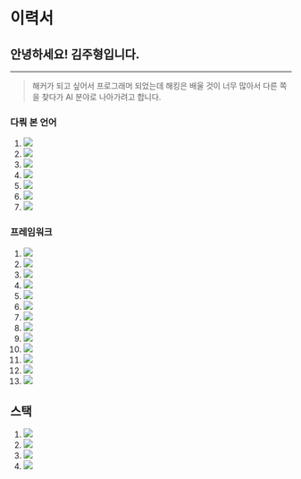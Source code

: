 # 이력서

## 안녕하세요! **김주형**입니다.

---

> 해커가 되고 싶어서 프로그래머 되었는데 해킹은 배울 것이 너무 많아서 다른 쪽을 찾다가 AI 분야로 나아가려고 합니다.

### 다뤄 본 언어

1. <img src="https://img.shields.io/badge/Python-3776AB?style=for-the-badge&logo=Python&logoColor=white">
2. <img src="https://img.shields.io/badge/C-A8B9CC?style=for-the-badge&logo=C&logoColor=purple">
3. <img src="https://img.shields.io/badge/C++-00599C?style=for-the-badge&logo=Cplusplus&logoColor=purple">
4. <img src="https://img.shields.io/badge/C%23-239120?style=for-the-badge&logo=CSharp&logoColor=purple">
5. <img src="https://img.shields.io/badge/JavaScript-F7DF1E?style=for-the-badge&logo=JavaScript&logoColor=black">
6. <img src="https://img.shields.io/badge/Node.js-339933?style=for-the-badge&logo=Node.js&logoColor=white">
7. <img src="https://img.shields.io/badge/PHP-777BB4?style=for-the-badge&logo=PHP&logoColor=white">

### 프레임워크

1. <img src="https://img.shields.io/badge/Unity-FFFFFF?style=for-the-badge&logo=Unity&logoColor=black">
2. <img src="https://img.shields.io/badge/Express-000000?style=for-the-badge&logo=Express&logoColor=white">
3. <img src="https://img.shields.io/badge/React-61DAFB?style=for-the-badge&logo=React&logoColor=black">
4. <img src="https://img.shields.io/badge/Flask-000000?style=for-the-badge&logo=Flask&logoColor=white">
5. <img src="https://img.shields.io/badge/WordPress-21759B?style=for-the-badge&logo=WordPress&logoColor=white">
6. <img src="https://img.shields.io/badge/TensorFlow-FF6F00?style=for-the-badge&logo=TensorFlow&logoColor=white">
7. <img src="https://img.shields.io/badge/Keras-D00000?style=for-the-badge&logo=Keras&logoColor=white">
8. <img src="https://img.shields.io/badge/Three.js-000000?style=for-the-badge&logo=Three.js&logoColor=white">
9. <img src="https://img.shields.io/badge/Spring-6DB33F?style=for-the-badge&logo=Spring&logoColor=white">
10. <img src="https://img.shields.io/badge/Spring%20Boot-61DAFB?style=for-the-badge&logo=SpringBoot&logoColor=white">
11. <img src="https://img.shields.io/badge/Anaconda-44A833?style=for-the-badge&logo=Anaconda&logoColor=white">
12. <img src="https://img.shields.io/badge/Android-3DDC84?style=for-the-badge&logo=Android&logoColor=white">
13. <img src="https://img.shields.io/badge/Arduino-00979D?style=for-the-badge&logo=Arduino&logoColor=white">

## 스택

1. <img src="https://img.shields.io/badge/Amazon%20AWS-232F3E?style=for-the-badge&logo=Amazon%20AWS&logoColor=white">
2. <img src="https://img.shields.io/badge/Apache-D22128?style=for-the-badge&logo=Apache&logoColor=white">
3. <img src="https://img.shields.io/badge/Arch%20Linux-1793D1?style=for-the-badge&logo=ArchLinux&logoColor=white">
4. <img src="https://img.shields.io/badge/Bootstrap%20Linux-7952B3?style=for-the-badge&logo=Bootstrap&logoColor=white">
